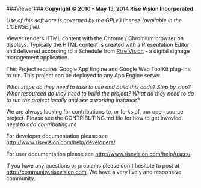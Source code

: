 ###Viewer###
**Copyright © 2010 - May 15, 2014 Rise Vision Incorporated.**

*Use of this software is governed by the GPLv3 license (available in the LICENSE file).*

Viewer renders HTML content with the Chrome / Chromium browser on displays. Typically the HTML content is created with a Presentation Editor and delivered according to a Schedule from [Rise Vision](http://www.risevision.com) - a digital signage management application.

This Project requires Google App Engine and Google Web ToolKit plug-ins to run. This project can be deployed to any App Engine server.

*What steps do they need to take to use and build this code? Step by step?*
*What resourced do they need to build the project?*
*What do they need to do to run the project locally and see a working instance?*

We are always looking for contributions to, or forks of, our open source project. Please see the CONTRIBUTING.md file for how to get invovled. *need to add contributing.me*

For developer documentation please see http://www.risevision.com/help/developers/

For user documentation please see http://www.risevision.com/help/users/

If you have any questions or problems please don't hesitate to post at http://community.risevision.com. We have a very lively and responsive community.
 

